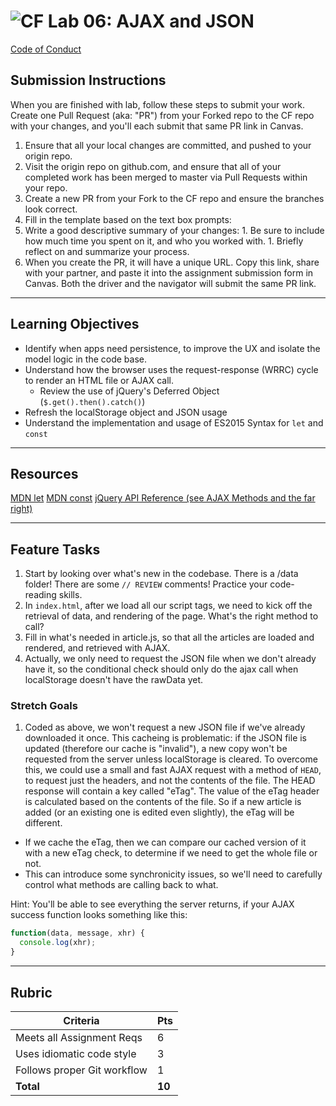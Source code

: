 ![CF](https://i.imgur.com/7v5ASc8.png)  Lab 06: AJAX and JSON
=======
[Code of Conduct](https://github.com/codefellows/code-of-conduct)

## Submission Instructions
When you are finished with lab, follow these steps to submit your work. Create one Pull Request (aka: "PR") from your Forked repo to the CF repo with your changes, and you'll each submit that same PR link in Canvas.

1. Ensure that all your local changes are committed, and pushed to your origin repo.
1. Visit the origin repo on github.com, and ensure that all of your completed work has been merged to master via Pull Requests within your repo.
1. Create a new PR from your Fork to the CF repo and ensure the branches look correct.
1. Fill in the template based on the text box prompts:
  1. Write a good descriptive summary of your changes:
    1. Be sure to include how much time you spent on it, and who you worked with.
    1. Briefly reflect on and summarize your process.
1. When you create the PR, it will have a unique URL. Copy this link, share with your partner, and paste it into the assignment submission form in Canvas. Both the driver and the navigator will submit the same PR link.
---

## Learning Objectives
<!-- the learning objectives from the corresponding class number -->
* Identify when apps need persistence, to improve the UX and isolate the model logic in the code base.
* Understand how the browser uses the request-response (WRRC) cycle to render an HTML file or AJAX call.
  * Review the use of jQuery's Deferred Object (`$.get().then().catch()`)
* Refresh the localStorage object and JSON usage
* Understand the implementation and usage of ES2015 Syntax for `let` and `const`

---

## Resources  
<!-- a list of links if any are necessary for the assignment-->
[MDN let](https://developer.mozilla.org/en-US/docs/Web/JavaScript/Reference/Statements/let)
[MDN const](https://developer.mozilla.org/en-US/docs/Web/JavaScript/Reference/Statements/const)
[jQuery API Reference (see AJAX Methods and the far right)](https://oscarotero.com/jquery/)

---

## Feature Tasks  
<!-- a list or description of the feature tasks you want the students to implement -->
1. Start by looking over what's new in the codebase. There is a /data folder! There are some `// REVIEW` comments! Practice your code-reading skills.
1. In `index.html`, after we load all our script tags, we need to kick off the retrieval of data, and rendering of the page. What's the right method to call?
1. Fill in what's needed in article.js, so that all the articles are loaded and rendered, and retrieved with AJAX.
1. Actually, we only need to request the JSON file when we don't already have it, so the conditional check should only do the ajax call when localStorage doesn't have the rawData yet.

### Stretch Goals
1. Coded as above, we won't request a new JSON file if we've already downloaded it once. This cacheing is problematic: if the JSON file is updated (therefore our cache is "invalid"), a new copy won't be requested from the server unless localStorage is cleared. To overcome this, we could use a small and fast AJAX request with a method of `HEAD`, to request just the headers, and not the contents of the file. The HEAD response will contain a key called "eTag". The value of the eTag header is calculated based on the contents of the file. So if a new article is added (or an existing one is edited even slightly), the eTag will be different.
  - If we cache the eTag, then we can compare our cached version of it with a new eTag check, to determine if we need to get the whole file or not.
  - This can introduce some synchronicity issues, so we'll need to carefully control what methods are calling back to what.

Hint: You'll be able to see everything the server returns, if your AJAX success function looks something like this:

```javascript
function(data, message, xhr) {
  console.log(xhr);
}
```

---

## Rubric  
<!-- a list of grading requirements with associated points, scaling to 10pts possible -->
Criteria | Pts
---|---
Meets all Assignment Reqs | 6
Uses idiomatic code style | 3
Follows proper Git workflow | 1
**Total** | **10**

<!-- links -->
